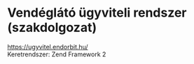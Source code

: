 # Vendéglátó ügyviteli rendszer (szakdolgozat)
https://ugyvitel.endorbit.hu/  
Keretrendszer: Zend Framework 2 
